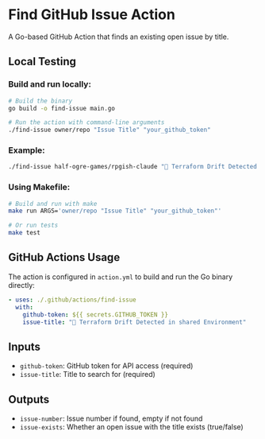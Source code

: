 # Find GitHub Issue Action

A Go-based GitHub Action that finds an existing open issue by title.

## Local Testing

### Build and run locally:

```bash
# Build the binary
go build -o find-issue main.go

# Run the action with command-line arguments
./find-issue owner/repo "Issue Title" "your_github_token"
```

### Example:
```bash
./find-issue half-ogre-games/rpgish-claude "🚨 Terraform Drift Detected in shared Environment" "ghp_xxxxxxxxxxxx"
```

### Using Makefile:
```bash
# Build and run with make
make run ARGS='owner/repo "Issue Title" "your_github_token"'

# Or run tests
make test
```

## GitHub Actions Usage

The action is configured in `action.yml` to build and run the Go binary directly:

```yaml
- uses: ./.github/actions/find-issue
  with:
    github-token: ${{ secrets.GITHUB_TOKEN }}
    issue-title: "🚨 Terraform Drift Detected in shared Environment"
```

## Inputs

- `github-token`: GitHub token for API access (required)
- `issue-title`: Title to search for (required)

## Outputs

- `issue-number`: Issue number if found, empty if not found
- `issue-exists`: Whether an open issue with the title exists (true/false)
